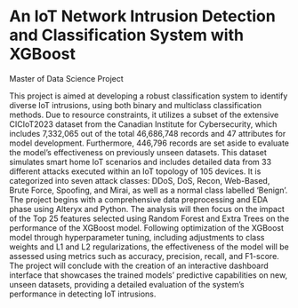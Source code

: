 # An IoT Network Intrusion Detection and Classification System with XGBoost
Master of Data Science Project

This project is aimed at developing a robust classification system to identify diverse IoT intrusions, using both binary and multiclass classification methods. Due to resource constraints, it utilizes a subset of the extensive CICIoT2023 dataset from the Canadian Institute for Cybersecurity, which includes 7,332,065 out of the total 46,686,748 records and 47 attributes for model development. Furthermore, 446,796 records are set aside to evaluate the model’s effectiveness on previously unseen datasets. This dataset simulates smart home IoT scenarios and includes detailed data from 33 different attacks executed within an IoT topology of 105 devices. It is categorized into seven attack classes: DDoS, DoS, Recon, Web-Based, Brute Force, Spoofing, and Mirai, as well as a normal class labelled ‘Benign’. The project begins with a comprehensive data preprocessing and EDA phase using Alteryx and Python. The analysis will then focus on the impact of the Top 25 features selected using Random Forest and Extra Trees on the performance of the XGBoost model. Following optimization of the XGBoost model through hyperparameter tuning, including adjustments to class weights and L1 and L2 regularizations, the effectiveness of the model will be assessed using metrics such as accuracy, precision, recall, and F1-score. The project will conclude with the creation of an interactive dashboard interface that showcases the trained models’ predictive capabilities on new, unseen datasets, providing a detailed evaluation of the system’s performance in detecting IoT intrusions.
